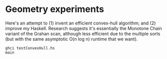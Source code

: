# Geometry experiments

Here's an attempt to (1) invent an efficient convex-hull algorithm; and (2) improve my Haskell.  Research suggests it's essentially the Monotone Chain variant of the Grahan scan, although less efficient due to the multiple sorts (but with the same asymptotic O(n log n) runtime that we want).

````
ghci testConvexHull.hs
main
````
